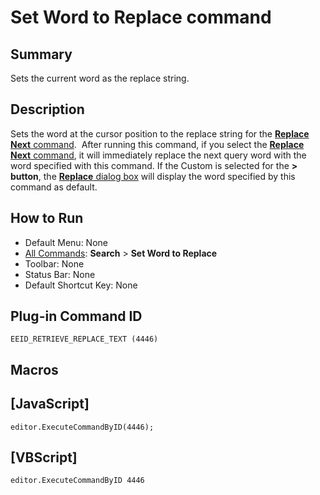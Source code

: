 # Set Word to Replace command

## Summary

Sets the current word as the replace string.

## Description

Sets the word at the cursor position to the replace string for the [**Replace Next** command](replace_next).  After running this command, if you
select the [**Replace Next** command](replace_next), it will
immediately replace the next query word with the word specified with this command. If the
Custom is selected for the **\> button**, the [**Replace** dialog box](../../dlg/replace/index)
will display the word specified by this command as default.

## How to Run

- Default Menu: None
- [All Commands](../tools/all_commands): **Search**
\> **Set Word to Replace**
- Toolbar: None
- Status Bar: None
- Default Shortcut Key: None

## Plug-in Command ID

```
EEID_RETRIEVE_REPLACE_TEXT (4446)```

## Macros

## \[JavaScript\]

```
editor.ExecuteCommandByID(4446);
```

## \[VBScript\]

```
editor.ExecuteCommandByID 4446
```
